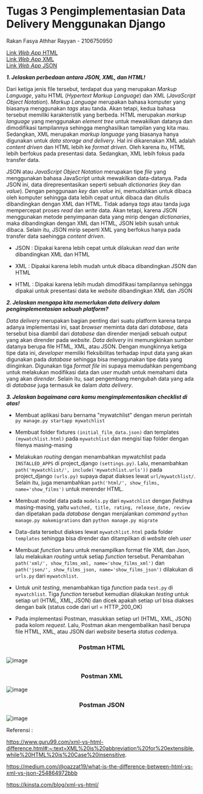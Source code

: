 # Tugas 3 Pengimplementasian Data Delivery Menggunakan Django
Rakan Fasya Athhar Rayyan - 2106750950

[Link *Web App* HTML](https://katalog-lab-rakan.herokuapp.com/mywatchlist/html/)\
[Link *Web App* XML](https://katalog-lab-rakan.herokuapp.com/mywatchlist/xml/)\
[Link *Web App* JSON](https://katalog-lab-rakan.herokuapp.com/mywatchlist/json/)

***1. Jelaskan perbedaan antara JSON, XML, dan HTML!***

Dari ketiga jenis file tersebut, terdapat dua yang merupakan *Markup Language*, yaitu HTML (*Hypertext Markup Language*)  dan XML (*JavaScript Object Notation*). *Markup Language* merupakan bahasa komputer yang biasanya menggunakan *tags* atau tanda. Akan tetapi, kedua bahasa tersebut memiliki karakteristik yang berbeda. HTML merupakan *markup language* yang menggunakan *element tree* untuk mewakilkan datanya dan dimodifikasi tampilannya sehingga menghasilkan tampilan yang kita mau. Sedangkan, XML merupakan *markup language* yang biasanya hanya digunakan untuk *data storage and delivery*. Hal ini dikarenakan XML adalah *content driven* dan HTML lebih ke *format driven*. Oleh karena itu, HTML lebih berfokus pada presentasi data. Sedangkan, XML lebih fokus pada transfer data.

JSON atau *JavaScript Object Notation* merupakan tipe *file* yang menggunakan bahasa JavaScript untuk mewakilkan data-datanya. Pada JSON ini, data direpresentasikan seperti sebuah *dictionaries* (*key* dan *value*). Dengan penggunaan *key* dan *value* ini, memudahkan untuk dibaca oleh komputer sehingga data lebih cepat untuk dibaca dan ditulis dibandingkan dengan XML dan HTML. Tidak adanya *tags* atau tanda juga mempercepat proses *read* dan *write* data. Akan tetapi, karena JSON menggunakan metode penyimpanan data yang mirip dengan *dictionaries*, maka dibandingkan dengan XML dan HTML, JSON lebih susah untuk dibaca. Selain itu, JSON mirip seperti XML yang berfokus hanya pada transfer data saehingga *content driven*.

- JSON : Dipakai karena lebih cepat untuk dilakukan *read* dan *write* dibandingkan XML dan HTML

- XML : Dipakai karena lebih mudah untuk dibaca dibandingkan JSON dan HTML

- HTML : Dipakai karena lebih mudah dimodifikasi tampilannya sehingga dipakai untuk presentasi data ke *website* dibandingkan XML dan JSON

***2. Jelaskan mengapa kita memerlukan data delivery dalam pengimplementasian sebuah platform?***

*Data delivery* merupakan bagian penting dari suatu platform karena tanpa adanya implementasi ini, saat *browser* meminta data dari *database*, data tersebut bisa diambil dari *database* dan dirender menjadi sebuah output yang akan dirender pada *website*. *Data delivery* ini memungkinkan sumber datanya berupa file HTML, XML, atau JSON. Dengan mungkinnya ketiga tipe data ini, *developer* memiliki fleksibilitas terhadap input data yang akan digunakan pada *database* sehingga bisa menggunakan tipe data yang diinginkan. Digunakan tiga *format file* ini supaya memudahkan pengembang untuk melakukan modifikasi data dan *user* mudah untuk memahami data yang akan di*render*. Selain itu, saat pengembang mengubah data yang ada di *database* juga termasuk ke dalam *data delivery*.

***3. Jelaskan bagaimana cara kamu mengimplementasikan checklist di atas!***

- Membuat aplikasi baru bernama "mywatchlist" dengan me*run* perintah `py manage.py startapp mywatchlist`

- Membuat folder fixtures `(initial_film_data.json)` dan templates `(mywatchlist.html)` pada `mywatchlist` dan mengisi tiap folder dengan filenya masing-masing

- Melakukan *routing* dengan menambahkan mywatchlist pada `INSTALLED_APPS` di project_django `(settings.py)`. Lalu, menambahkan `path('mywatchlist/', include('mywatchlist.urls'))` pada project_django `(urls.py)` supaya dapat diakses lewat `url/mywatchlist/`. Selain itu, juga menambahkan `path('html/', show_films, name='show_films')` untuk merender HTML.

- Membuat model data pada `models.py` dari `mywatchlist` dengan *field*nya masing-masing, yaitu `watched, title, rating, release_date, review` dan dipetakan pada *database* dengan menjalankan *command* `python manage.py makemigrations` dan `python manage.py migrate`

- Data-data tersebut diakses lewat `mywatchlist.html` pada folder `templates` sehingga bisa dirender dan ditampilkan di *website* oleh *user*

- Membuat *function* baru untuk menampilkan format file XML dan Json, lalu melakukan *routing* untuk setiap *function* tersebut. Penambahan `path('xml/', show_films_xml, name='show_films_xml')` dan `path('json/', show_films_json, name='show_films_json')` dilakukan di `urls.py` dari `mywatchlist`.

- Untuk *unit testing*, menambahkan tiga *function* pada `test.py` di `mywatchlist`. Tiga *function* tersebut kemudian dilakukan *testing* untuk setiap url (HTML, XML, JSON) dan dicek apakah setiap url bisa diakses dengan baik (status code dari url = HTTP_200_OK)

- Pada implementasi Postman, masukkan setiap url (HTML, XML, JSON) pada kolom *request*. Lalu, Postman akan mengembalikan hasil berupa file HTML, XML, atau JSON dari *website* beserta *status code*nya. 

<h3 align="center"> Postman HTML </h3>

![image](https://user-images.githubusercontent.com/101686378/191418832-97f3835b-d17e-488e-84eb-70bbdbd1093e.png)

<h3 align="center"> Postman XML </h3>

![image](https://user-images.githubusercontent.com/101686378/191418951-9616915c-264e-48c3-bd4d-223287f62e24.png)

<h3 align="center"> Postman JSON </h3>

![image](https://user-images.githubusercontent.com/101686378/191418694-366b7c4d-5cd0-4036-852c-811ca70063ee.png)

Referensi :

https://www.guru99.com/xml-vs-html-difference.html#:~:text=XML%20is%20abbreviation%20for%20extensible,while%20HTML%20is%20Case%20insensitive.

https://medium.com/@oazzat19/what-is-the-difference-between-html-vs-xml-vs-json-254864972bbb

https://kinsta.com/blog/xml-vs-html/

